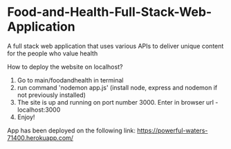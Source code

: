 # Food-and-Health-Full-Stack-Web-Application
A full stack web application that uses various APIs to deliver unique content for the people who value health

How to deploy the website on localhost?
1. Go to main/foodandhealth in terminal
2. run command 'nodemon app.js' (install node, express and nodemon if not previously installed)
3. The site is up and running on port number 3000. Enter in browser url - localhost:3000
4. Enjoy!


App has been deployed on the following link: https://powerful-waters-71400.herokuapp.com/
